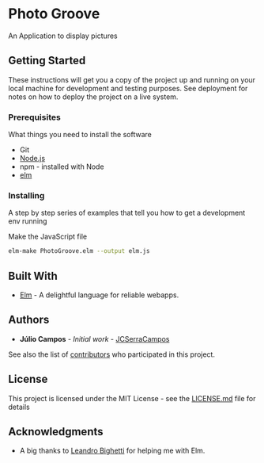 # Photo Groove

An Application to display pictures

## Getting Started

These instructions will get you a copy of the project up and running on your local machine for development and testing purposes. See deployment for notes on how to deploy the project on a live system.

### Prerequisites

What things you need to install the software

* Git
* [Node.js](https://nodejs.org/en/download/current/)
* npm - installed with Node
* [elm](https://guide.elm-lang.org/install.html)

### Installing

A step by step series of examples that tell you how to get a development env running

Make the JavaScript file

```bash
elm-make PhotoGroove.elm --output elm.js
```

## Built With

* [Elm](http://elm-lang.org/) - A delightful language for reliable webapps.

## Authors

* **Júlio Campos** - *Initial work* - [JCSerraCampos](https://github.com/jcserracampos)

See also the list of [contributors](https://github.com/jcserracampos/photogroove/contributors) who participated in this project.

## License

This project is licensed under the MIT License - see the [LICENSE.md](LICENSE.md) file for details

## Acknowledgments

* A big thanks to [Leandro Bighetti](https://github.com/lbighetti) for helping me with Elm.